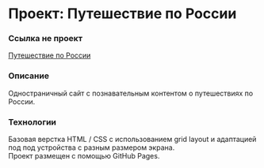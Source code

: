 # Проект: Путешествие по России

### Ссылка не проект
[Путешествие по России](https://wanomir.github.io/russian-travel/index.html)

### Описание
Одностраничный сайт с познавательным контентом о путешествиях по России.

### Технологии
Базовая верстка HTML / CSS с использованием grid layout и адаптацией под под устройства с разным размером экрана.  
Проект размещен с помощью GitHub Pages.
